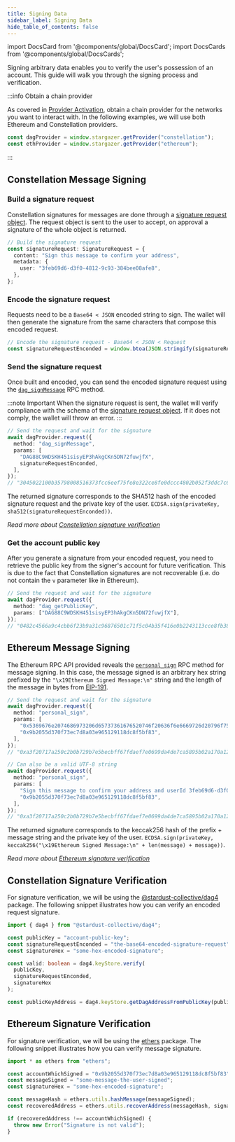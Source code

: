 ```yaml
---
title: Signing Data
sidebar_label: Signing Data
hide_table_of_contents: false
---
```


import DocsCard from '@components/global/DocsCard';
import DocsCards from '@components/global/DocsCards';

<head>
  <meta
    name="description"
    content="Signing arbitrary data enables you to verify the user's possession of an account. This guide will walk you through the signing process and verification."
  />
</head>

<intro-end />

Signing arbitrary data enables you to verify the user's possession of an account. This guide will walk you through the signing process and verification.

:::info Obtain a chain provider

As covered in [Provider Activation](./providerActivation.md#obtain-a-chainprovider), obtain a chain provider for the networks you want to interact with. In the following examples, we will use both Ethereum and Constellation providers.

```typescript title="TypeScript"
const dagProvider = window.stargazer.getProvider("constellation");
const ethProvider = window.stargazer.getProvider("ethereum");
```

:::

## Constellation Message Signing

### Build a signature request

Constellation signatures for messages are done through a [signature request object](../APIReference/constellationRPCAPI.md#tst-signaturerequest). The request object is sent to the user to accept, on approval a signature of the whole object is returned.

```typescript title="TypeScript"
// Build the signature request
const signatureRequest: SignatureRequest = {
  content: "Sign this message to confirm your address",
  metadata: {
    user: "3feb69d6-d3f0-4812-9c93-384bee08afe8",
  },
};
```

### Encode the signature request

Requests need to be a `Base64 < JSON` encoded string to sign. The wallet will then generate the signature from the same characters that compose this encoded request.

```typescript title="TypeScript"
// Encode the signature request - Base64 < JSON < Request
const signatureRequestEnconded = window.btoa(JSON.stringify(signatureRequest));
```

### Send the signature request

Once built and encoded, you can send the encoded signature request using the [`dag_signMessage`](../APIReference/constellationRPCAPI.md#dagsignmessage) RPC method.

:::note Important
When the signature request is sent, the wallet will verify compliance with the schema of the [signature request object](../APIReference/constellationRPCAPI.md#tst-signaturerequest). If it does not comply, the wallet will throw an error.
:::

```typescript title="TypeScript"
// Send the request and wait for the signature
await dagProvider.request({
  method: "dag_signMessage",
  params: [
    "DAG88C9WDSKH451sisyEP3hAkgCKn5DN72fuwjfX",
    signatureRequestEnconded,
  ],
});
// "3045022100b35798008516373fcc6eef75fe8e322ce8fe0dccc4802b052f3ddc7c6b5dc2900220154cac1e4f3e7d9a64f4ed9d2a518221b273fe782f037a5842725054f1c62280"
```

The returned signature corresponds to the SHA512 hash of the encoded signature request and the private key of the user.
`ECDSA.sign(privateKey, sha512(signatureRequestEnconded))`.

_Read more about [Constellation signature verification](#constellation-signature-verification)_

### Get the account public key

After you generate a signature from your encoded request, you need to retrieve the public key from the signer's account for future verification. This is due to the fact that Constellation signatures are not recoverable (i.e. do not contain the `v` parameter like in Ethereum).

```typescript title="TypeScript"
// Send the request and wait for the signature
await dagProvider.request({
  method: "dag_getPublicKey",
  params: ["DAG88C9WDSKH451sisyEP3hAkgCKn5DN72fuwjfX"],
});
// "0482c4566a9c4cbb6f23b9a31c96876501c71f5c04b35f416e0b2243113cce8fb386a2db0b3881d1c908d33465748b948649165a6705904120238999eed6eed1f4"
```

## Ethereum Message Signing

The Ethereum RPC API provided reveals the [`personal_sign`](../APIReference/ethereumRPCAPI.md#personal_sign) RPC method for message signing. In this case, the message signed is an arbitrary hex string prefixed by the `"\x19Ethereum Signed Message:\n"` string and the length of the message in bytes from [EIP-191](https://eips.ethereum.org/EIPS/eip-191#specification).

```typescript title="TypeScript"
// Send the request and wait for the signature
await dagProvider.request({
  method: "personal_sign",
  params: [
    "0x5369676e2074686973206d65737361676520746f20636f6e6669726d20796f7572206164647265737320616e64207573657249642033666562363964362d643366302d343831322d396339332d333834626565303861666538",
    "0x9b2055d370f73ec7d8a03e965129118dc8f5bf83",
  ],
});
// "0xa3f20717a250c2b0b729b7e5becbff67fdaef7e0699da4de7ca5895b02a170a12d887fd3b17bfdce3481f10bea41f45ba9f709d39ce8325427b57afcfc994cee1b"

// Can also be a valid UTF-8 string
await dagProvider.request({
  method: "personal_sign",
  params: [
    "Sign this message to confirm your address and userId 3feb69d6-d3f0-4812-9c93-384bee08afe8",
    "0x9b2055d370f73ec7d8a03e965129118dc8f5bf83",
  ],
});
// "0xa3f20717a250c2b0b729b7e5becbff67fdaef7e0699da4de7ca5895b02a170a12d887fd3b17bfdce3481f10bea41f45ba9f709d39ce8325427b57afcfc994cee1b"
```

The returned signature corresponds to the keccak256 hash of the prefix + message string and the private key of the user.
`ECDSA.sign(privateKey, keccak256("\x19Ethereum Signed Message:\n" + len(message) + message))`.

_Read more about [Ethereum signature verification](#ethereum-signature-verification)_

## Constellation Signature Verification

For signature verification, we will be using the [@stardust-collective/dag4](https://www.npmjs.com/package/@stardust-collective/dag4) package. The following snippet illustrates how you can verify an encoded request signature.

```typescript title="TypeScript"
import { dag4 } from "@stardust-collective/dag4";

const publicKey = "account-public-key";
const signatureRequestEnconded = "the-base64-encoded-signature-request";
const signatureHex = "some-hex-encoded-signature";

const valid: boolean = dag4.keyStore.verify(
  publicKey,
  signatureRequestEnconded,
  signatureHex
);

const publicKeyAddress = dag4.keyStore.getDagAddressFromPublicKey(publicKey);
```

## Ethereum Signature Verification

For signature verification, we will be using the [ethers](http://www.npmjs.com/package/ethers) package. The following snippet illustrates how you can verify message signature.

```typescript title="TypeScript"
import * as ethers from "ethers";

const accountWhichSigned = "0x9b2055d370f73ec7d8a03e965129118dc8f5bf83";
const messageSigned = "some-message-the-user-signed";
const signatureHex = "some-hex-encoded-signature";

const messageHash = ethers.utils.hashMessage(messageSigned);
const recoveredAddress = ethers.utils.recoverAddress(messageHash, signatureHex);

if (recoveredAddress !== accountWhichSigned) {
  throw new Error("Signature is not valid");
}
```
